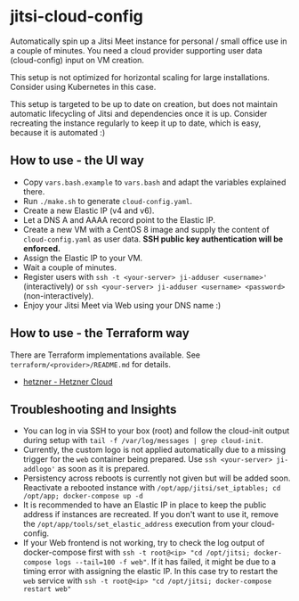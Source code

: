 # jitsi-cloud-config

Automatically spin up a Jitsi Meet instance for personal / small office use in a couple of minutes.
You need a cloud provider supporting user data (cloud-config) input on VM creation.

This setup is not optimized for horizontal scaling for large installations. Consider using Kubernetes in this case.

This setup is targeted to be up to date on creation, but does not maintain automatic lifecycling of Jitsi and 
dependencies once it is up.
Consider recreating the instance regularly to keep it up to date, which is easy, because it is automated :)

## How to use - the UI way

- Copy `vars.bash.example` to `vars.bash` and adapt the variables explained there.
- Run `./make.sh` to generate `cloud-config.yaml`.
- Create a new Elastic IP (v4 and v6).
- Let a DNS A and AAAA record point to the Elastic IP.
- Create a new VM with a CentOS 8 image and supply the content of `cloud-config.yaml` as user data. 
**SSH public key authentication will be enforced.**
- Assign the Elastic IP to your VM.
- Wait a couple of minutes.
- Register users with `ssh -t <your-server> ji-adduser <username>'` (interactively) or
`ssh <your-server> ji-adduser <username> <password>` (non-interactively).
- Enjoy your Jitsi Meet via Web using your DNS name :)

## How to use - the Terraform way

There are Terraform implementations available.
See `terraform/<provider>/README.md` for details.

- [hetzner - Hetzner Cloud](./terraform/hetzner)

## Troubleshooting and Insights

- You can log in via SSH to your box (root) and follow the cloud-init output during setup with
`tail -f /var/log/messages | grep cloud-init`.
- Currently, the custom logo is not applied automatically due to a missing trigger for the
`web` container being prepared. Use `ssh <your-server> ji-addlogo'` as soon as it is prepared.
- Persistency across reboots is currently not given but will be added soon. Reactivate a rebooted
instance with `/opt/app/jitsi/set_iptables; cd /opt/app; docker-compose up -d`
- It is recommended to have an Elastic IP in place to keep the public address if instances are
recreated. If you don't want to use it, remove the `/opt/app/tools/set_elastic_address` execution
from your cloud-config.
- If your Web frontend is not working, try to check the log output of docker-compose first with
`ssh -t root@<ip> "cd /opt/jitsi; docker-compose logs --tail=100 -f web"`. If it has failed,
it might be due to a timing error with assigning the elastic IP. In this case try to restart the `web`
service with `ssh -t root@<ip> "cd /opt/jitsi; docker-compose restart web"`
